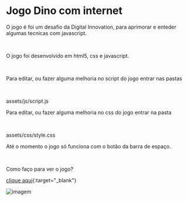 # Jogo Dino com internet 

<p>O jogo é foi um desafio da Digital Innovation, para aprimorar e enteder algumas tecnicas com javascript.</p> <br/>

<p>O jogo foi desenvolvido em html5, css e javascript.</p> <br/>

<p>Para editar, ou fazer alguma melhoria no script do jogo entrar nas pastas </p> <br/>
<p>assets/js/script.js</p>

<p>Para editar, ou fazer alguma melhoria no css do jogo entrar na pasta </p> <br/>
<p>assets/css/style.css</p>

<p>Até o momento o jogo só funciona com o botão da barra de espaço. </p> <br/>

Como faço para ver o jogo?

[clique aqui](https://srubens.github.io/dino/){:target="_blank"}

![imagem](/assets/images/dino.gif)


